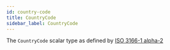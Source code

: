 ```yaml
---
id: country-code
title: CountryCode
sidebar_label: CountryCode
---
```


The `CountryCode` scalar type as defined by [ISO 3166-1 alpha-2](https://en.wikipedia.org/wiki/ISO_3166-1_alpha-2)
